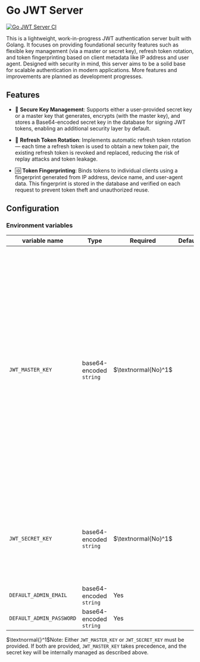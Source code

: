 # Go JWT Server

[![Go JWT Server CI](https://github.com/spdeepak/go-jwt-server/actions/workflows/go.yml/badge.svg)](https://github.com/spdeepak/go-jwt-server/actions/workflows/go.yml)

This is a lightweight, work-in-progress JWT authentication server built with Golang. It focuses on providing
foundational security features such as flexible key management (via a master or secret key), refresh token rotation, and
token fingerprinting based on client metadata like IP address and user agent. Designed with security in mind, this
server aims to be a solid base for scalable authentication in modern applications. More features and improvements are
planned as development progresses.

## Features

* 🔐 **Secure Key Management**: Supports either a user-provided secret key or a master key that generates, encrypts (with
  the master key), and stores a Base64-encoded secret key in the database for signing JWT tokens, enabling an additional
  security layer by default.

* 🔁 **Refresh Token Rotation**: Implements automatic refresh token rotation — each time a refresh token is used to
  obtain a new token pair, the existing refresh token is revoked and replaced, reducing the risk of replay attacks and
  token leakage.

* 🆔 **Token Fingerprinting**: Binds tokens to individual clients using a fingerprint generated from IP address, device
  name, and user-agent data. This fingerprint is stored in the database and verified on each request to prevent token
  theft and unauthorized reuse.

## Configuration

### Environment variables

| variable name            | Type                    | Required            | Default | Description                                                                                                                                                                                                                                                                                                                                                                                                                          |
|--------------------------|-------------------------|---------------------|---------|--------------------------------------------------------------------------------------------------------------------------------------------------------------------------------------------------------------------------------------------------------------------------------------------------------------------------------------------------------------------------------------------------------------------------------------|
| `JWT_MASTER_KEY`         | base64-encoded `string` | $\textnormal{No}^1$ |         | If provided, the server generates a secure random secret key internally, encrypts it using the decoded value of `JWT_MASTER_KEY`, and stores the encrypted key (base64-encoded) in the database. The decoded master key will be used at runtime to decrypt the stored secret and sign JWT tokens. This provides an extra layer of security by not storing the signing secret in plaintext. It should be 32 bytes long for `AES-256`. |
| `JWT_SECRET_KEY`         | base64-encoded `string` | $\textnormal{No}^1$ |         | Used directly (after decoding) as the key to sign JWT tokens. Required if `JWT_MASTER_KEY` is not set. Ensure this key is strong and securely managed.                                                                                                                                                                                                                                                                               |
| `DEFAULT_ADMIN_EMAIL`    | base64-encoded `string` | Yes                 |         |                                                                                                                                                                                                                                                                                                                                                                                                                                      |
| `DEFAULT_ADMIN_PASSWORD` | base64-encoded `string` | Yes                 |         |                                                                                                                                                                                                                                                                                                                                                                                                                                      |

$\textnormal{‎}^1$Note: Either `JWT_MASTER_KEY` or `JWT_SECRET_KEY` must be provided. If both are provided, `JWT_MASTER_KEY` takes
precedence, and the secret key will be internally managed as described above.